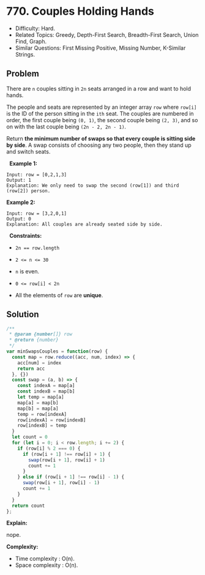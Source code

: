 # 770. Couples Holding Hands

- Difficulty: Hard.
- Related Topics: Greedy, Depth-First Search, Breadth-First Search, Union Find, Graph.
- Similar Questions: First Missing Positive, Missing Number, K-Similar Strings.

## Problem

There are ```n``` couples sitting in ```2n``` seats arranged in a row and want to hold hands.

The people and seats are represented by an integer array ```row``` where ```row[i]``` is the ID of the person sitting in the ```ith``` seat. The couples are numbered in order, the first couple being ```(0, 1)```, the second couple being ```(2, 3)```, and so on with the last couple being ```(2n - 2, 2n - 1)```.

Return **the minimum number of swaps so that every couple is sitting side by side**. A swap consists of choosing any two people, then they stand up and switch seats.

 
**Example 1:**

```
Input: row = [0,2,1,3]
Output: 1
Explanation: We only need to swap the second (row[1]) and third (row[2]) person.
```

**Example 2:**

```
Input: row = [3,2,0,1]
Output: 0
Explanation: All couples are already seated side by side.
```

 
**Constraints:**


	
- ```2n == row.length```
	
- ```2 <= n <= 30```
	
- ```n``` is even.
	
- ```0 <= row[i] < 2n```
	
- All the elements of ```row``` are **unique**.



## Solution

```javascript
/**
 * @param {number[]} row
 * @return {number}
 */
var minSwapsCouples = function(row) {
  const map = row.reduce((acc, num, index) => {
    acc[num] = index
    return acc
  }, {})
  const swap = (a, b) => {
    const indexA = map[a]
    const indexB = map[b]
    let temp = map[a]
    map[a] = map[b]
    map[b] = map[a]
    temp = row[indexA]
    row[indexA] = row[indexB]
    row[indexB] = temp
  }
  let count = 0
  for (let i = 0; i < row.length; i += 2) {
    if (row[i] % 2 === 0) {
      if (row[i + 1] !== row[i] + 1) {
        swap(row[i + 1], row[i] + 1)
        count += 1
      }
    } else if (row[i + 1] !== row[i] - 1) {
      swap(row[i + 1], row[i] - 1)
      count += 1
    }
  }
  return count
};
```

**Explain:**

nope.

**Complexity:**

* Time complexity : O(n).
* Space complexity : O(n).
